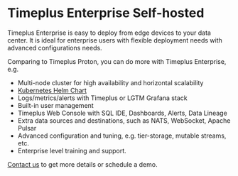 # Timeplus Enterprise Self-hosted

Timeplus Enterprise is easy to deploy from edge devices to your data center. It is ideal for enterprise users with flexible deployment needs with advanced configurations needs.

Comparing to Timeplus Proton, you can do more with Timeplus Enterprise, e.g.

- Multi-node cluster for high availability and horizontal scalability
- [Kubernetes Helm Chart](/cluster_install#k8s)
- Logs/metrics/alerts with Timeplus or LGTM Grafana stack
- Built-in user management
- Timeplus Web Console with SQL IDE, Dashboards, Alerts, Data Lineage
- Extra data sources and destinations, such as NATS, WebSocket, Apache Pulsar
- Advanced configuration and tuning, e.g. tier-storage, mutable streams, etc.
- Enterprise level training and support.

[Contact us](mailto:info@timeplus.com) to get more details or schedule a demo.
